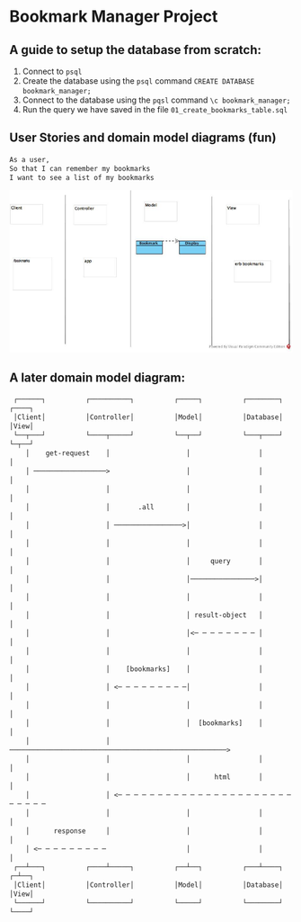 # Bookmark Manager Project

## A guide to setup the database from scratch:

1. Connect to `psql`
2. Create the database using the `psql` command `CREATE DATABASE bookmark_manager;`
3. Connect to the database using the `pqsl` command `\c bookmark_manager;`
4. Run the query we have saved in the file `01_create_bookmarks_table.sql`

## User Stories and domain model diagrams (fun)

```
As a user,
So that I can remember my bookmarks
I want to see a list of my bookmarks
```

![domain model diagram](./images/show_list.jpg)

## A later domain model diagram:

     ┌──────┐          ┌──────────┐          ┌─────┐          ┌────────┐          ┌────┐
     │Client│          │Controller│          │Model│          │Database│          │View│
     └──┬───┘          └────┬─────┘          └──┬──┘          └───┬────┘          └─┬──┘
        │    get-request    │                   │                 │                 │   
        │ ──────────────────>                   │                 │                 │   
        │                   │                   │                 │                 │   
        │                   │       .all        │                 │                 │   
        │                   │ ─────────────────>│                 │                 │   
        │                   │                   │                 │                 │   
        │                   │                   │     query       │                 │   
        │                   │                   │────────────────>│                 │   
        │                   │                   │                 │                 │   
        │                   │                   │ result-object   │                 │   
        │                   │                   │<─ ─ ─ ─ ─ ─ ─ ─ │                 │   
        │                   │                   │                 │                 │   
        │                   │    [bookmarks]    │                 │                 │   
        │                   │ <─ ─ ─ ─ ─ ─ ─ ─ ─│                 │                 │   
        │                   │                   │                 │                 │   
        │                   │                   │  [bookmarks]    │                 │   
        │                   │ ──────────────────────────────────────────────────────>   
        │                   │                   │                 │                 │   
        │                   │                   │      html       │                 │   
        │                   │ <─ ─ ─ ─ ─ ─ ─ ─ ─ ─ ─ ─ ─ ─ ─ ─ ─ ─ ─ ─ ─ ─ ─ ─ ─ ─ ─    
        │                   │                   │                 │                 │   
        │      response     │                   │                 │                 │   
        │ <─ ─ ─ ─ ─ ─ ─ ─ ─                    │                 │                 │   
     ┌──┴───┐          ┌────┴─────┐          ┌──┴──┐          ┌───┴────┐          ┌─┴──┐
     │Client│          │Controller│          │Model│          │Database│          │View│
     └──────┘          └──────────┘          └─────┘          └────────┘          └────┘
